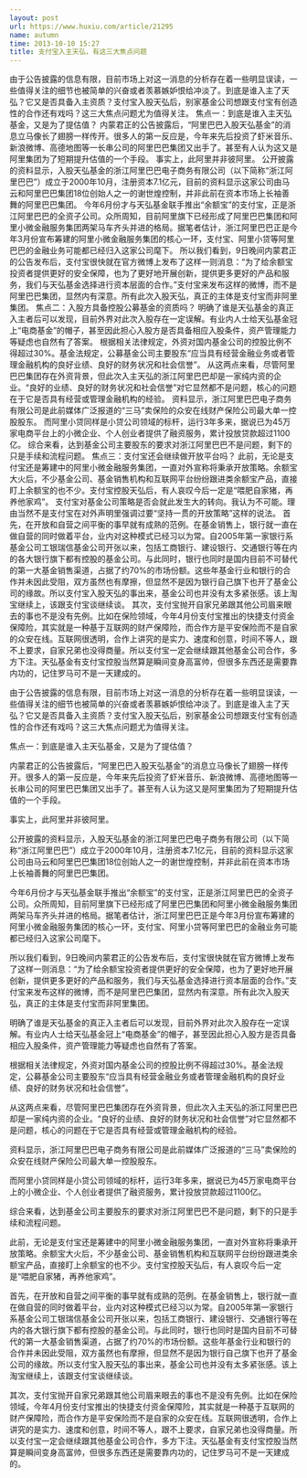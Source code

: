 ```yaml
---
layout: post
url: https://www.huxiu.com/article/21295
name: autumn
time: 2013-10-10 15:27
title: 支付宝入主天弘，有这三大焦点问题
---
```

由于公告披露的信息有限，目前市场上对这一消息的分析存在着一些明显误读，一些值得关注的细节也被简单的兴奋或者羡慕嫉妒恨给冲淡了。到底是谁入主了天弘？它又是否具备入主资质？支付宝入股天弘后，别家基金公司想跟支付宝有创造性的合作还有戏吗？这三大焦点问题尤为值得关注。 焦点一：到底是谁入主天弘基金，又是为了提估值？ 内蒙君正的公告披露后，“阿里巴巴入股天弘基金”的消息立马像长了翅膀一样传开。很多人的第一反应是，今年来先后投资了虾米音乐、新浪微博、高德地图等一长串公司的阿里巴巴集团又出手了。甚至有人认为这又是阿里集团为了短期提升估值的一个手段。 事实上，此阿里并非彼阿里。 公开披露的资料显示，入股天弘基金的浙江阿里巴巴电子商务有限公司（以下简称“浙江阿里巴巴”）成立于2000年10月，注册资本7.1亿元，目前的资料显示这家公司由马云和阿里巴巴集团18位创始人之一的谢世煌控制，并非此前在资本市场上长袖善舞的阿里巴巴集团。 今年6月份才与天弘基金联手推出“余额宝”的支付宝，正是浙江阿里巴巴的全资子公司。众所周知，目前阿里旗下已经形成了阿里巴巴集团和阿里小微金融服务集团两架马车齐头并进的格局。据笔者估计，浙江阿里巴巴正是今年3月份宣布筹建的阿里小微金融服务集团的核心一环，支付宝、阿里小贷等阿里巴巴的金融业务可能都已经归入这家公司麾下。 所以我们看到，9日晚间内蒙君正的公告发布后，支付宝很快就在官方微博上发布了这样一则消息：“为了给余额宝投资者提供更好的安全保障，也为了更好地开展创新，提供更多更好的产品和服务，我们与天弘基金选择进行资本层面的合作。”支付宝来发布这样的微博，而不是阿里巴巴集团，显然内有深意。所有此次入股天弘，真正的主体是支付宝而非阿里集团。 焦点二：入股方具备控股公募基金的资质吗？ 明确了谁是天弘基金的真正入主者后可以发现，目前外界对此次入股存在一定误解。有业内人士给天弘基金冠上“电商基金”的帽子，甚至因此担心入股方是否具备相应入股条件，资产管理能力等疑虑也自然有了答案。 根据相关法律规定，外资对国内基金公司的控股比例不得超过30%。基金法规定，公募基金公司主要股东“应当具有经营金融业务或者管理金融机构的良好业绩、良好的财务状况和社会信誉”。 从这两点来看，尽管阿里巴巴集团存在外资背景，但此次入主天弘的浙江阿里巴巴却是一家纯内资的企业。“良好的业绩、良好的财务状况和社会信誉”对它显然都不是问题，核心的问题在于它是否具有经营或管理金融机构的经验。 资料显示，浙江阿里巴巴电子商务有限公司是此前媒体广泛报道的“三马”卖保险的众安在线财产保险公司最大单一控股股东。 而阿里小贷同样是小贷公司领域的标杆，运行3年多来，据说已为45万家电商平台上的小微企业、个人创业者提供了融资服务，累计投放贷款超过1100亿。 综合来看，达到基金公司主要股东的要求对浙江阿里巴巴不是问题，剩下的只是手续和流程问题。 焦点三：支付宝还会继续做开放平台吗？ 此前，无论是支付宝还是筹建中的阿里小微金融服务集团，一直对外宣称将秉承开放策略。余额宝大火后，不少基金公司、基金销售机构和互联网平台纷纷跟进类余额宝产品，直接盯上余额宝的也不少。支付宝控股天弘后，有人哀叹今后一定是“喂肥自家猪，再养他家鸡”。 支付宝对基金公司策略是否会就此发生大的转向。我认为不可能。理由当然不是支付宝在对外声明里强调过要“坚持一贯的开放策略”这样的说法。 首先，在开放和自营之间平衡的事早就有成熟的范例。在基金销售上，银行就一直在做自营的同时做着平台，业内对这种模式已经习以为常。自2005年第一家银行系基金公司工银瑞信基金公司开张以来，包括工商银行、建设银行、交通银行等在内的各大银行旗下都有控股的基金公司。与此同时，银行也同时是国内目前不可替代的第一大基金销售渠道，占据了约70%的市场份额。这些年基金行业和银行的合作并未因此受阻，双方虽然也有摩擦，但显然不是因为银行自己旗下也开了基金公司的缘故。所以支付宝入股天弘的事出来，基金公司也并没有太多紧张感。该上淘宝继续上，该跟支付宝谈继续谈。 其次，支付宝抛开自家兄弟跟其他公司眉来眼去的事也不是没有先例。比如在保险领域，今年4月份支付宝推出的快捷支付资金保障险，其实就是一种基于互联网的财产保障险，而合作方是平安保险而不是自家的众安在线。互联网很透明，合作上讲究的是实力、速度和创意，时间不等人，跟不上要求，自家兄弟也没得商量。所以支付宝一定会继续跟其他基金公司合作，多方下注。天弘基金有支付宝控股当然算是瞬间变身高富帅，但很多东西还是需要靠内功的，记住罗马可不是一天建成的。

由于公告披露的信息有限，目前市场上对这一消息的分析存在着一些明显误读，一些值得关注的细节也被简单的兴奋或者羡慕嫉妒恨给冲淡了。到底是谁入主了天弘？它又是否具备入主资质？支付宝入股天弘后，别家基金公司想跟支付宝有创造性的合作还有戏吗？这三大焦点问题尤为值得关注。

焦点一：到底是谁入主天弘基金，又是为了提估值？

内蒙君正的公告披露后，“阿里巴巴入股天弘基金”的消息立马像长了翅膀一样传开。很多人的第一反应是，今年来先后投资了虾米音乐、新浪微博、高德地图等一长串公司的阿里巴巴集团又出手了。甚至有人认为这又是阿里集团为了短期提升估值的一个手段。

事实上，此阿里并非彼阿里。

公开披露的资料显示，入股天弘基金的浙江阿里巴巴电子商务有限公司（以下简称“浙江阿里巴巴”）成立于2000年10月，注册资本7.1亿元，目前的资料显示这家公司由马云和阿里巴巴集团18位创始人之一的谢世煌控制，并非此前在资本市场上长袖善舞的阿里巴巴集团。

今年6月份才与天弘基金联手推出“余额宝”的支付宝，正是浙江阿里巴巴的全资子公司。众所周知，目前阿里旗下已经形成了阿里巴巴集团和阿里小微金融服务集团两架马车齐头并进的格局。据笔者估计，浙江阿里巴巴正是今年3月份宣布筹建的阿里小微金融服务集团的核心一环，支付宝、阿里小贷等阿里巴巴的金融业务可能都已经归入这家公司麾下。

所以我们看到，9日晚间内蒙君正的公告发布后，支付宝很快就在官方微博上发布了这样一则消息：“为了给余额宝投资者提供更好的安全保障，也为了更好地开展创新，提供更多更好的产品和服务，我们与天弘基金选择进行资本层面的合作。”支付宝来发布这样的微博，而不是阿里巴巴集团，显然内有深意。所有此次入股天弘，真正的主体是支付宝而非阿里集团。

明确了谁是天弘基金的真正入主者后可以发现，目前外界对此次入股存在一定误解。有业内人士给天弘基金冠上“电商基金”的帽子，甚至因此担心入股方是否具备相应入股条件，资产管理能力等疑虑也自然有了答案。

根据相关法律规定，外资对国内基金公司的控股比例不得超过30%。基金法规定，公募基金公司主要股东“应当具有经营金融业务或者管理金融机构的良好业绩、良好的财务状况和社会信誉”。

从这两点来看，尽管阿里巴巴集团存在外资背景，但此次入主天弘的浙江阿里巴巴却是一家纯内资的企业。“良好的业绩、良好的财务状况和社会信誉”对它显然都不是问题，核心的问题在于它是否具有经营或管理金融机构的经验。

资料显示，浙江阿里巴巴电子商务有限公司是此前媒体广泛报道的“三马”卖保险的众安在线财产保险公司最大单一控股股东。

而阿里小贷同样是小贷公司领域的标杆，运行3年多来，据说已为45万家电商平台上的小微企业、个人创业者提供了融资服务，累计投放贷款超过1100亿。

综合来看，达到基金公司主要股东的要求对浙江阿里巴巴不是问题，剩下的只是手续和流程问题。

此前，无论是支付宝还是筹建中的阿里小微金融服务集团，一直对外宣称将秉承开放策略。余额宝大火后，不少基金公司、基金销售机构和互联网平台纷纷跟进类余额宝产品，直接盯上余额宝的也不少。支付宝控股天弘后，有人哀叹今后一定是“喂肥自家猪，再养他家鸡”。

首先，在开放和自营之间平衡的事早就有成熟的范例。在基金销售上，银行就一直在做自营的同时做着平台，业内对这种模式已经习以为常。自2005年第一家银行系基金公司工银瑞信基金公司开张以来，包括工商银行、建设银行、交通银行等在内的各大银行旗下都有控股的基金公司。与此同时，银行也同时是国内目前不可替代的第一大基金销售渠道，占据了约70%的市场份额。这些年基金行业和银行的合作并未因此受阻，双方虽然也有摩擦，但显然不是因为银行自己旗下也开了基金公司的缘故。所以支付宝入股天弘的事出来，基金公司也并没有太多紧张感。该上淘宝继续上，该跟支付宝谈继续谈。

其次，支付宝抛开自家兄弟跟其他公司眉来眼去的事也不是没有先例。比如在保险领域，今年4月份支付宝推出的快捷支付资金保障险，其实就是一种基于互联网的财产保障险，而合作方是平安保险而不是自家的众安在线。互联网很透明，合作上讲究的是实力、速度和创意，时间不等人，跟不上要求，自家兄弟也没得商量。所以支付宝一定会继续跟其他基金公司合作，多方下注。天弘基金有支付宝控股当然算是瞬间变身高富帅，但很多东西还是需要靠内功的，记住罗马可不是一天建成的。

